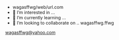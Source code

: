 - wagasffwg/web/url.com
- 👀 I’m interested in ...
- 🌱 I’m currently learning ...
- 💞️ I’m looking to collaborate on ..
wagasffwg.ffwg
<!---
wagasffwg/wagasffwg is a ✨ special ✨ repository because its `README.md` (this file) appears on your GitHub profile.
You can click the Preview link to take a look at your changes.
--->






wagasffwg@yahoo.com
